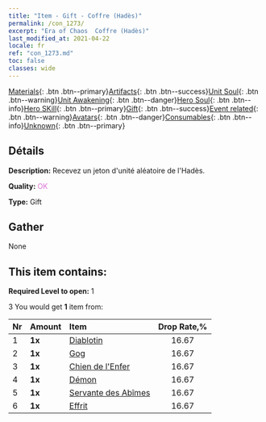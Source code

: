 ```yaml
---
title: "Item - Gift - Coffre (Hadès)"
permalink: /con_1273/
excerpt: "Era of Chaos  Coffre (Hadès)"
last_modified_at: 2021-04-22
locale: fr
ref: "con_1273.md"
toc: false
classes: wide
---
```

 [Materials](/ItemsFR/){: .btn .btn--primary}[Artifacts](/ItemsFR/Artifacts/){: .btn .btn--success}[Unit Soul](/ItemsFR/UnitSoul/){: .btn .btn--warning}[Unit Awakening](/ItemsFR/UnitAwakening/){: .btn .btn--danger}[Hero Soul](/ItemsFR/HeroSoul/){: .btn .btn--info}[Hero SKill](/ItemsFR/HeroSkill/){: .btn .btn--primary}[Gift](/ItemsFR/Gift/){: .btn .btn--success}[Event related](/ItemsFR/Events/){: .btn .btn--warning}[Avatars](/ItemsFR/Avatars/){: .btn .btn--danger}[Consumables](/ItemsFR/Consumables/){: .btn .btn--info}[Unknown](/ItemsFR/Unknown/){: .btn .btn--primary}

## Détails
 **Description:** Recevez un jeton d'unité aléatoire de l'Hadès.

 **Quality:** <span style="color: #DA70D6">OK</span>

 **Type:** Gift

## Gather

  None

## This item contains:

 **Required Level to open:** 1

 3 You would get **1** item  from:

  | Nr | Amount |     Item    | Drop Rate,% |
  |:---|:-------|:------------|:---------:|
  | 1 |  **1x** | [Diablotin](/fr/Items/unt_226/) | 16.67 | 
  | 2 |  **1x** | [Gog](/fr/Items/unt_227/) | 16.67 | 
  | 3 |  **1x** | [Chien de l'Enfer](/fr/Items/unt_228/) | 16.67 | 
  | 4 |  **1x** | [Démon](/fr/Items/unt_229/) | 16.67 | 
  | 5 |  **1x** | [Servante des Abîmes](/fr/Items/unt_230/) | 16.67 | 
  | 6 |  **1x** | [Effrit](/fr/Items/unt_231/) | 16.67 | 
